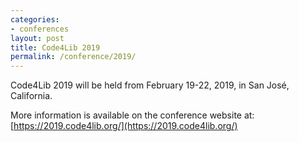 ```yaml
---
categories:
- conferences
layout: post
title: Code4Lib 2019
permalink: /conference/2019/
---
```

Code4Lib 2019 will be held from February 19-22, 2019, in San José, California.

More information is available on the conference website at: [https://2019.code4lib.org/](https://2019.code4lib.org/)
